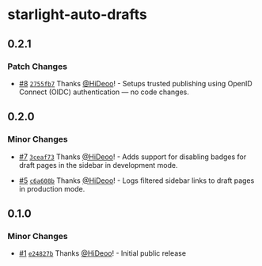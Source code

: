# starlight-auto-drafts

## 0.2.1

### Patch Changes

- [#8](https://github.com/HiDeoo/starlight-auto-drafts/pull/8) [`2755fb7`](https://github.com/HiDeoo/starlight-auto-drafts/commit/2755fb7eecb2caa667f05f17d5b42637faa85d4f) Thanks [@HiDeoo](https://github.com/HiDeoo)! - Setups trusted publishing using OpenID Connect (OIDC) authentication — no code changes.

## 0.2.0

### Minor Changes

- [#7](https://github.com/HiDeoo/starlight-auto-drafts/pull/7) [`3ceaf73`](https://github.com/HiDeoo/starlight-auto-drafts/commit/3ceaf73b162471a880850e11ffb7db22c81d1fba) Thanks [@HiDeoo](https://github.com/HiDeoo)! - Adds support for disabling badges for draft pages in the sidebar in development mode.

- [#5](https://github.com/HiDeoo/starlight-auto-drafts/pull/5) [`c6a608b`](https://github.com/HiDeoo/starlight-auto-drafts/commit/c6a608b51e834b70c60cf9435592b699303878bb) Thanks [@HiDeoo](https://github.com/HiDeoo)! - Logs filtered sidebar links to draft pages in production mode.

## 0.1.0

### Minor Changes

- [#1](https://github.com/HiDeoo/starlight-auto-drafts/pull/1) [`e24827b`](https://github.com/HiDeoo/starlight-auto-drafts/commit/e24827ba421657d118496e82c6dbefd5fba2f2b3) Thanks [@HiDeoo](https://github.com/HiDeoo)! - Initial public release
